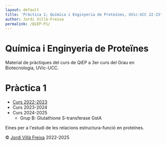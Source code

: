 ```yaml
---
layout: default
title: 'Pràctica 1; Química i Enginyeria de Proteïnes, UVic-UCC 22-23'
author: Jordi Villà-Freixa
permalink: /QiEP-P1/
---
```


<h1>Química i Enginyeria de Proteïnes</h1>

Material de pràctiques del curs de QiEP a 3er curs del Grau en Biotecnologia, UVic-UCC.

# Pràctica 1

* [Curs 2022-2023](Proteines/QiEP-P1-2023/)
* Curs 2023-2024
* Curs 2024-2025
  * Grup B: Glutathione S-transferase GstA

Eines per a l'estudi de les relacions estructura-funció en proteïnes.


&copy; [Jordi Villà Freixa](https://mon.uvic.cat/cbbl/members/) 2022-2025
